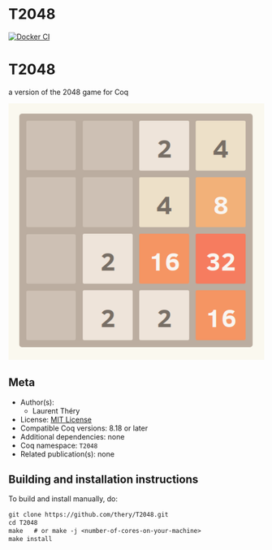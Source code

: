 <!---
This file was generated from `meta.yml`, please do not edit manually.
Follow the instructions on https://github.com/coq-community/templates to regenerate.
--->
# T2048

[![Docker CI][docker-action-shield]][docker-action-link]

[docker-action-shield]: https://github.com/thery/T2048/workflows/Docker%20CI/badge.svg?branch=master
[docker-action-link]: https://github.com/thery/T2048/actions?query=workflow:"Docker%20CI"




# T2048
a version of the 2048 game for Coq

![2048](./2048.png)

## Meta

- Author(s):
  - Laurent Théry
- License: [MIT License](LICENSE)
- Compatible Coq versions: 8.18 or later
- Additional dependencies: none
- Coq namespace: `T2048`
- Related publication(s): none

## Building and installation instructions

To build and install manually, do:

``` shell
git clone https://github.com/thery/T2048.git
cd T2048
make   # or make -j <number-of-cores-on-your-machine> 
make install
```



